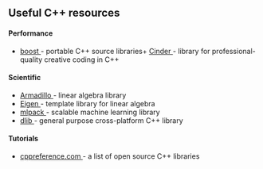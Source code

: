 ## Useful C++ resources

#### Performance
+ <a href="http://www.boost.org/" target="_blank">boost </a> - portable C++ source libraries+ <a href="https://libcinder.org/" target="_blank">Cinder </a> - library for professional-quality creative coding in C++

#### Scientific
+ <a href="http://arma.sourceforge.net/" target="_blank"> Armadillo  </a> - linear algebra library
+ <a href="http://eigen.tuxfamily.org/" target="_blank">Eigen </a> - template library for linear algebra
+ <a href="http://mlpack.org/" target="_blank">mlpack </a> - scalable machine learning library
+ <a href="http://dlib.net/" target="_blank">dlib </a> - general purpose cross-platform C++ library

#### Tutorials
+ <a href="http://en.cppreference.com/w/cpp/links/libs" target="_blank">cppreference.com </a> - a list of open source C++ libraries

